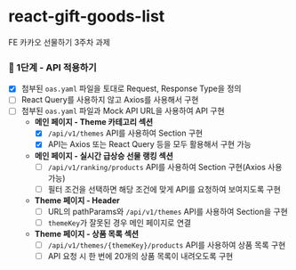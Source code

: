 # react-gift-goods-list
FE 카카오 선물하기 3주차 과제
### 🌱 1단계 - API 적용하기
- [X] 첨부된 `oas.yaml` 파일을 토대로 Request, Response Type을 정의
- [ ] React Query를 사용하지 않고 Axios를 사용해서 구현
- [ ] 첨부된 `oas.yaml` 파일과 Mock API URL을 사용하여 API 구현
	- **메인 페이지 - Theme 카테고리 섹션**
		- [X] `/api/v1/themes` API를 사용하여 Section 구현
		- [X] API는 Axios 또는 React Query 등을 모두 활용해서 구현 가능
	- **메인 페이지 - 실시간 급상승 선물 랭킹 섹션**
		- [ ] `/api/v1/ranking/products` API를 사용하여 Section 구현(Axios 사용 가능)
		- [ ] 필터 조건을 선택하면 해당 조건에 맞게 API를 요청하여 보여지도록 구현
	- **Theme 페이지 - Header**
		- [ ] URL의 pathParams와 `/api/v1/themes` API를 사용하여 Section을 구현
		- [ ] `themeKey`가 잘못된 경우 메인 페이지로 연결
	- **Theme 페이지 - 상품 목록 섹션**
		- [ ] `/api/v1/themes/{themeKey}/products` API를 사용하여 상품 목록 구현
		- [ ] API 요청 시 한 번에 20개의 상품 목록이 내려오도록 구현